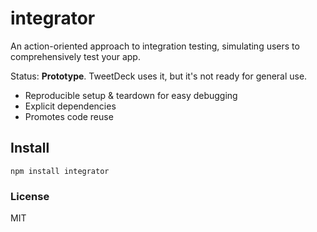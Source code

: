 # integrator

An action-oriented approach to integration testing, simulating users to comprehensively test your app.

Status: **Prototype**. TweetDeck uses it, but it's not ready for general use.

- Reproducible setup & teardown for easy debugging
- Explicit dependencies
- Promotes code reuse

## Install

```
npm install integrator
```

### License

MIT

[change-detector]: http://googletesting.blogspot.co.uk/2015/01/testing-on-toilet-change-detector-tests.html
[node]: https://nodejs.org/
[npm]: https://www.npmjs.com/
[todomvc-actions]: https://github.com/phuu/todomvc/blob/integrator/tests/integrator/actions.js
[new-issue]: https://github.com/phuu/integrator/issues/new

